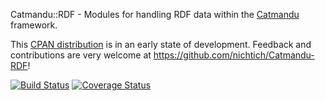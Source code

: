 Catmandu::RDF - Modules for handling RDF data within the [Catmandu](http://librecat.org) framework.

This [CPAN distribution](https://metacpan.org/release/Catmandu-RDF) is in an
early state of development. Feedback and contributions are very welcome at
<https://github.com/nichtich/Catmandu-RDF>!

[![Build Status](https://travis-ci.org/nichtich/Catmandu-RDF.png)](https://travis-ci.org/nichtich/Catmandu-RDF)
[![Coverage Status](https://coveralls.io/repos/nichtich/Catmandu-RDF/badge.png?branch=master)](https://coveralls.io/r/nichtich/Catmandu-RDF?branch=master)
